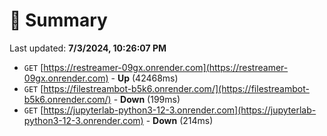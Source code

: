 # 📖 Summary
Last updated: **7/3/2024, 10:26:07 PM**

- `GET` [https://restreamer-09gx.onrender.com](https://restreamer-09gx.onrender.com) - **Up** (42468ms)
- `GET` [https://filestreambot-b5k6.onrender.com/](https://filestreambot-b5k6.onrender.com/) - **Down** (199ms)
- `GET` [https://jupyterlab-python3-12-3.onrender.com](https://jupyterlab-python3-12-3.onrender.com) - **Down** (214ms)
